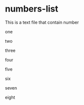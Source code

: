 # numbers-list
This is  a text file that contain number

one 

two

three

four

five

six

seven

eight


